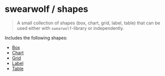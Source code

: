 # swearwolf / shapes

> A small collection of shapes (box, chart, grid, label, table) that can be used either with `swearwolf`-library or independently.

Includes the following shapes:

- [Box](./BOX.md)
- [Chart](./CHART.md)
- [Grid](./GRID.md)
- [Label](./LABEL.md)
- [Table](./TABLE.md)
